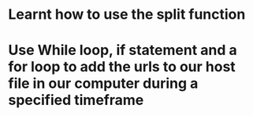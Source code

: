 # Learnt how to use the split function
# Use While loop, if statement and a for loop to add the urls to our host file in our computer during a specified timeframe
